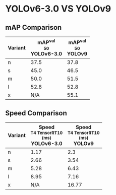 ---
---

# YOLOv6-3.0 VS YOLOv9

## mAP Comparison

| **Variant** | <center><span style='width: 400px;'>**mAP<sup>val<br>50**<br>**YOLOv6-3.0**</span></center> | <center><span style='width: 400px;'>**mAP<sup>val<br>50**<br>**YOLOv9**</span></center> |
| ----------- | ------------------------------------------------------------------------------------------- | --------------------------------------------------------------------------------------- |
| n           | 37.5                                                                                        | 37.8                                                                                    |
| s           | 45.0                                                                                        | 46.5                                                                                    |
| m           | 50.0                                                                                        | 51.5                                                                                    |
| l           | 52.8                                                                                        | 52.8                                                                                    |
| x           | N/A                                                                                         | 55.1                                                                                    |

## Speed Comparison

| **Variant** | <center><span style='width: 200px;'>**Speed**<br><sup>T4 TensorRT10<br>(ms)</sup><br>**YOLOv6-3.0**</span></center> | <center><span style='width: 200px;'>**Speed**<br><sup>T4 TensorRT10<br>(ms)</sup><br>**YOLOv9**</span></center> |
| ----------- | ------------------------------------------------------------------------------------------------------------------- | --------------------------------------------------------------------------------------------------------------- |
| n           | 1.17                                                                                                                | 2.3                                                                                                             |
| s           | 2.66                                                                                                                | 3.54                                                                                                            |
| m           | 5.28                                                                                                                | 6.43                                                                                                            |
| l           | 8.95                                                                                                                | 7.16                                                                                                            |
| x           | N/A                                                                                                                 | 16.77                                                                                                           |
